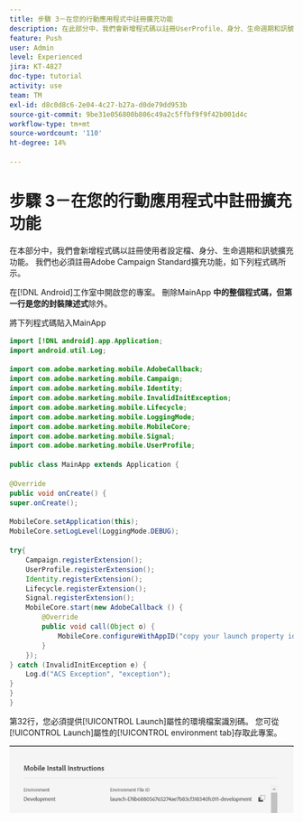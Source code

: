 ```yaml
---
title: 步驟 3－在您的行動應用程式中註冊擴充功能
description: 在此部分中，我們會新增程式碼以註冊UserProfile、身分、生命週期和訊號擴充功能。
feature: Push
user: Admin
level: Experienced
jira: KT-4827
doc-type: tutorial
activity: use
team: TM
exl-id: d8c0d8c6-2e04-4c27-b27a-d0de79dd953b
source-git-commit: 9be31e056800b806c49a2c5ffbf9f9f42b001d4c
workflow-type: tm+mt
source-wordcount: '110'
ht-degree: 14%

---
```


# 步驟 3－在您的行動應用程式中註冊擴充功能

在本部分中，我們會新增程式碼以註冊使用者設定檔、身分、生命週期和訊號擴充功能。 我們也必須註冊Adobe Campaign Standard擴充功能，如下列程式碼所示。

在[!DNL Android]工作室中開啟您的專案。 刪除MainApp **中的整個程式碼，但第一行是您的封裝陳述式**&#x200B;除外。

將下列程式碼貼入MainApp

<!--
Removed `{.line-numbers}` below
-->

```java
import [!DNL android].app.Application;
import android.util.Log;

import com.adobe.marketing.mobile.AdobeCallback;
import com.adobe.marketing.mobile.Campaign;
import com.adobe.marketing.mobile.Identity;
import com.adobe.marketing.mobile.InvalidInitException;
import com.adobe.marketing.mobile.Lifecycle;
import com.adobe.marketing.mobile.LoggingMode;
import com.adobe.marketing.mobile.MobileCore;
import com.adobe.marketing.mobile.Signal;
import com.adobe.marketing.mobile.UserProfile;

public class MainApp extends Application {

@Override
public void onCreate() {
super.onCreate();

MobileCore.setApplication(this);
MobileCore.setLogLevel(LoggingMode.DEBUG);

try{
    Campaign.registerExtension();
    UserProfile.registerExtension();
    Identity.registerExtension();
    Lifecycle.registerExtension();
    Signal.registerExtension();
    MobileCore.start(new AdobeCallback () {
        @Override
        public void call(Object o) {
            MobileCore.configureWithAppID("copy your launch property id here");
        }
    });
} catch (InvalidInitException e) {
    Log.d("ACS Exception", "exception");
}
}
}
```

第32行，您必須提供[!UICONTROL  Launch]屬性的環境檔案識別碼。 您可從[!UICONTROL Launch]屬性的[!UICONTROL environment tab]存取此專案。

![啟動識別碼](assets/launch-id-property.PNG)
